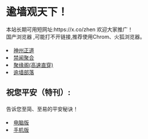 # 逾墙观天下！
<div>本站长期可用短网址:https://x.co/zhen 欢迎大家推广！</div>
<div>国产浏览器 ,可能打不开链接,推荐使用Chrom、火狐浏览器。</div>
<div><BR></div>
<li><font class="ws11"><a href="https://github.com/cbzs/fq/blob/master/README.md" title="" target="_blank">神州正道</a></font></li>
  
<li><font class="ws11"><a href="https://github.com/gfw-breaker/banned-news1/blob/master/README.md" title="" target="_blank">禁闻聚合</a></font></li  

<UL>  
<li><font class="ws11"><a href="https://github.com/jyg66/4/wiki" title="" target="_blank">聚缘阁(高速直穿)</a></font></li  

<UL>    
<li><font class="ws11"><a href="https://github.com/osurf/osurf/blob/master/README.md" title="" target="_blank">逾墙部落</a></font></li  

<UL>    
<h2><p><strong>祝您平安（特刊）:</strong></p></h2>
<div>告诉您至简、至易的平安秘诀！</div>
<div><BR></div>
  
<li><font class="ws11"><a href="https://raw.githubusercontent.com/zh99/fanqiang8/master/zhunipingan_read.pdf" title="" target="_blank">电脑版</a></font></li>

<li><font class="ws11"><a href="https://raw.githubusercontent.com/zh99/fanqiang8/master/zhunipingan_sj.pdf" title="" target="_blank">手机版</a></font></li>
